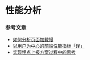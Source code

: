 # 性能分析


### 参考文章
- [如何分析页面加载慢](https://www.jianshu.com/p/24b93b13e5a9)
- [以用户为中心的前端性能指标「译」](https://www.jianshu.com/p/456e6eff59c8)
- [实现埋点上报方案过程中的思考](https://juejin.cn/post/6844904153739706375)


